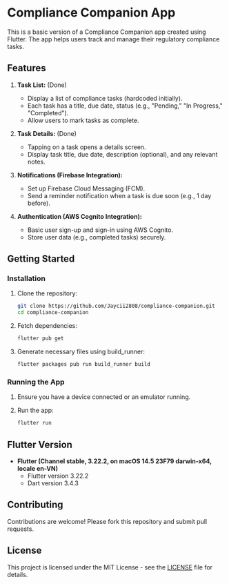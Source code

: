 # Compliance Companion App

This is a basic version of a Compliance Companion app created using Flutter. The app helps users track and manage their regulatory compliance tasks.

## Features

1. **Task List:** (Done)
    - Display a list of compliance tasks (hardcoded initially).
    - Each task has a title, due date, status (e.g., "Pending," "In Progress," "Completed").
    - Allow users to mark tasks as complete.
    
2. **Task Details:** (Done)
    - Tapping on a task opens a details screen.
    - Display task title, due date, description (optional), and any relevant notes.

3. **Notifications (Firebase Integration):**
    - Set up Firebase Cloud Messaging (FCM).
    - Send a reminder notification when a task is due soon (e.g., 1 day before).

4. **Authentication (AWS Cognito Integration):**
    - Basic user sign-up and sign-in using AWS Cognito.
    - Store user data (e.g., completed tasks) securely.

## Getting Started

### Installation

1. Clone the repository:
    ```sh
    git clone https://github.com/Jaycii2808/compliance-companion.git    
    cd compliance-companion
    ```

2. Fetch dependencies:
    ```sh
    flutter pub get
    ```

3. Generate necessary files using build_runner:
    ```sh
    flutter packages pub run build_runner build
    ```

### Running the App

1. Ensure you have a device connected or an emulator running.

2. Run the app:
    ```sh
    flutter run
    ```
   
## Flutter Version

- **Flutter (Channel stable, 3.22.2, on macOS 14.5 23F79 darwin-x64, locale en-VN)**
   - Flutter version 3.22.2
   - Dart version 3.4.3

## Contributing

Contributions are welcome! Please fork this repository and submit pull requests.

## License

This project is licensed under the MIT License - see the [LICENSE](LICENSE) file for details.


